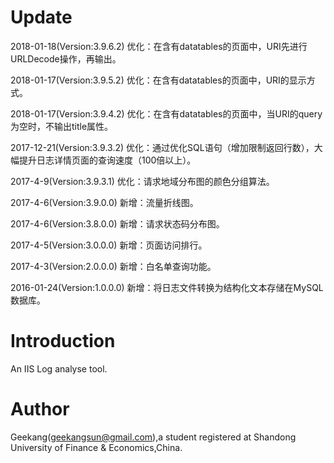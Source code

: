 # Update
2018-01-18(Version:3.9.6.2) 优化：在含有datatables的页面中，URI先进行URLDecode操作，再输出。

2018-01-17(Version:3.9.5.2) 优化：在含有datatables的页面中，URI的显示方式。

2018-01-17(Version:3.9.4.2) 优化：在含有datatables的页面中，当URI的query为空时，不输出title属性。

2017-12-21(Version:3.9.3.2) 优化：通过优化SQL语句（增加限制返回行数），大幅提升日志详情页面的查询速度（100倍以上）。

2017-4-9(Version:3.9.3.1) 优化：请求地域分布图的颜色分组算法。

2017-4-6(Version:3.9.0.0) 新增：流量折线图。

2017-4-6(Version:3.8.0.0) 新增：请求状态码分布图。

2017-4-5(Version:3.0.0.0) 新增：页面访问排行。

2017-4-3(Version:2.0.0.0) 新增：白名单查询功能。
  
2016-01-24(Version:1.0.0.0) 新增：将日志文件转换为结构化文本存储在MySQL数据库。

# Introduction

An IIS Log analyse tool.

# Author

Geekang(geekangsun@gmail.com),a student registered at Shandong University of Finance & Economics,China.